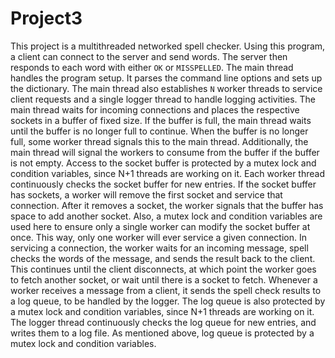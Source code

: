 # Project3

This project is a multithreaded networked spell checker. 
Using this program, a client can connect to the server and send words. The server then responds to each word with either `OK` or `MISSPELLED`. 
The main thread handles the program setup. It parses the command line options and sets up the dictionary. 
The main thread also establishes `N` worker threads to service client requests and a single logger thread to handle logging activities. 
The main thread waits for incoming connections and places the respective sockets in a buffer of fixed size. 
If the buffer is full, the main thread waits until the buffer is no longer full to continue. 
When the buffer is no longer full, some worker thread signals this to the main thread. 
Additionally, the main thread will signal the workers to consume from the buffer if the buffer is not empty. 
Access to the socket buffer is protected by a mutex lock and condition variables, since N+1 threads are working on it.
Each worker thread continuously checks the socket buffer for new entries. 
If the socket buffer has sockets, a worker will remove the first socket and service that connection. 
After it removes a socket, the worker signals that the buffer has space to add another socket. 
Also, a mutex lock and condition variables are used here to ensure only a single worker can modify the socket buffer at once. 
This way, only one worker will ever service a given connection.
In servicing a connection, the worker waits for an incoming message, spell checks the words of the message, and sends the result back to the client. 
This continues until the client disconnects, at which point the worker goes to fetch another socket, or wait until there is a socket to fetch. 
Whenever a worker receives a message from a client, it sends the spell check results to a log queue, to be handled by the logger. 
The log queue is also protected by a mutex lock and condition variables, since N+1 threads are working on it.
The logger thread continuously checks the log queue for new entries, and writes them to a log file. 
As mentioned above, log queue is protected by a mutex lock and condition variables.
